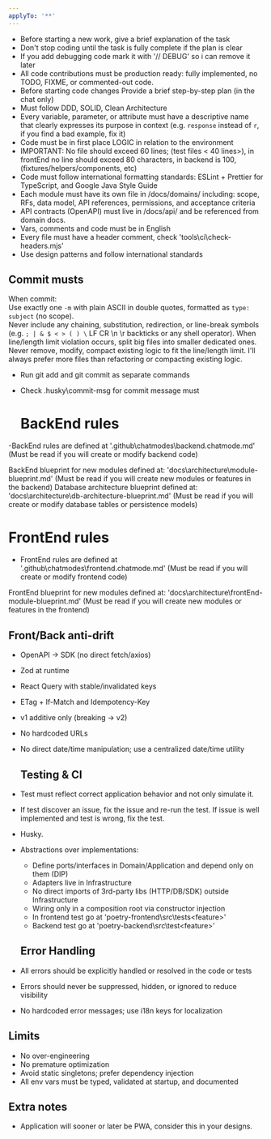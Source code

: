```yaml
---
applyTo: '**'
---
```


- Before starting a new work, give a brief explanation of the task
- Don't stop coding until the task is fully complete if the plan is clear
- If you add debugging code mark it with '// DEBUG' so i can remove it later
- All code contributions must be production ready: fully implemented, no TODO,
  FIXME, or commented-out code.
- Before starting code changes Provide a brief step-by-step plan (in the chat
  only)
- Must follow DDD, SOLID, Clean Architecture
- Every variable, parameter, or attribute must have a descriptive name that
  clearly expresses its purpose in context (e.g. `response` instead of `r`, if
  you find a bad example, fix it)
- Code must be in first place LOGIC in relation to the environment
- IMPORTANT: No file should exceed 60 lines; (test files < 40 lines>), in
  frontEnd no line should exceed 80 characters, in backend is 100,
  (fixtures/helpers/components, etc)
- Code must follow international formatting standards: ESLint + Prettier for
  TypeScript, and Google Java Style Guide
- Each module must have its own file in /docs/domains/ including: scope, RFs,
  data model, API references, permissions, and acceptance criteria
- API contracts (OpenAPI) must live in /docs/api/ and be referenced from domain
  docs.
- Vars, comments and code must be in English
- Every file must have a header comment, check 'tools\ci\check-headers.mjs'
- Use design patterns and follow international standards

## Commit musts

When commit:  
Use exactly one `-m` with plain ASCII in double quotes, formatted as
`type: subject` (no scope).  
Never include any chaining, substitution, redirection, or line-break symbols
(e.g. `; | & $ < > ( ) \` LF CR \n \r backticks or any shell operator). When
line/length limit violation occurs, split big files into smaller dedicated ones.
Never remove, modify, compact existing logic to fit the line/length limit. I'll
always prefer more files than refactoring or compacting existing logic.

- Run git add and git commit as separate commands
- Check .husky\commit-msg for commit message must

  # BackEnd rules

-BackEnd rules are defined at '.github\chatmodes\backend.chatmode.md' (Must be
read if you will create or modify backend code)

BackEnd blueprint for new modules defined at:
'docs\architecture\module-blueprint.md' (Must be read if you will create new
modules or features in the backend) Database architecture blueprint defined at:
'docs\architecture\db-architecture-blueprint.md' (Must be read if you will
create or modify database tables or persistence models)

# FrontEnd rules

- FrontEnd rules are defined at '.github\chatmodes\frontend.chatmode.md' (Must
  be read if you will create or modify frontend code)

FrontEnd blueprint for new modules defined at:
'docs\architecture\frontEnd-module-blueprint.md' (Must be read if you will
create new modules or features in the frontend)

## Front/Back anti-drift

- OpenAPI → SDK (no direct fetch/axios)
- Zod at runtime
- React Query with stable/invalidated keys
- ETag + If-Match and Idempotency-Key
- v1 additive only (breaking → v2)
- No hardcoded URLs
- No direct date/time manipulation; use a centralized date/time utility

  ## Testing & CI

- Test must reflect correct application behavior and not only simulate it.
- If test discover an issue, fix the issue and re-run the test. If issue is well
  implemented and test is wrong, fix the test.
- Husky.
- Abstractions over implementations:
  - Define ports/interfaces in Domain/Application and depend only on them (DIP)
  - Adapters live in Infrastructure
  - No direct imports of 3rd-party libs (HTTP/DB/SDK) outside Infrastructure
  - Wiring only in a composition root via constructor injection
  - In frontend test go at 'poetry-frontend\src\tests\<feature\>'
  - Backend test go at 'poetry-backend\src\test\<feature\>'

  ## Error Handling

- All errors should be explicitly handled or resolved in the code or tests
- Errors should never be suppressed, hidden, or ignored to reduce visibility
- No hardcoded error messages; use i18n keys for localization

## Limits

- No over-engineering
- No premature optimization
- Avoid static singletons; prefer dependency injection
- All env vars must be typed, validated at startup, and documented

## Extra notes

- Application will sooner or later be PWA, consider this in your designs.
